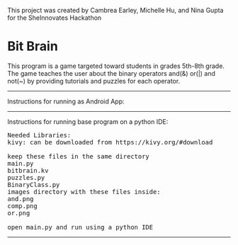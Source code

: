 This project was created by Cambrea Earley, Michelle Hu, and Nina Gupta for the SheInnovates Hackathon


# Bit Brain

This program is a game targeted toward students in grades 5th-8th grade.  
The game teaches the user about the binary operators and(&) or(|) and not(~) by providing tutorials and puzzles 
for each operator. 



_______________________________________________________
Instructions for running as Android App:


_______________________________________________________
Instructions for running base program on a python IDE:
<pre>
Needed Libraries:
kivy: can be downloaded from https://kivy.org/#download 

keep these files in the same directory
main.py
bitbrain.kv
puzzles.py
BinaryClass.py
images directory with these files inside:
and.png
comp.png
or.png

open main.py and run using a python IDE
</pre>
_______________________________________________________

